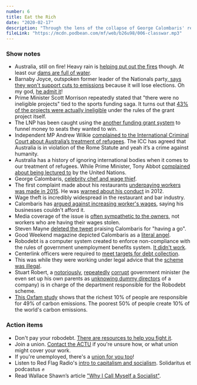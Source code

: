 ```yaml
---
number: 6
title: Eat the Rich
date: "2020-02-17"
description: "Through the lens of the collapse of George Calombaris' restaurant empire and the ongoing Robodebt scandal, we discuss the war the rich wage on the poor."
fileLink: "https://mcdn.podbean.com/mf/web/b26u98/006-classwar.mp3"
---
```


### Show notes

- Australia, still on fire! Heavy rain is [helping put out the fires](https://www.bbc.com/news/world-australia-51484814) though. At least our [dams are full of water](https://www.waternsw.com.au/supply/Greater-Sydney/greater-sydneys-dam-levels/weekly-verified-storage-reports).
- Barnaby Joyce, outspoken former leader of the Nationals party,[ says they won't support cuts to emissions](https://twitter.com/60Mins/status/1226446547132411904) because it will lose elections. Oh my god, [he admit it](https://www.youtube.com/watch?v=8YDpvMYk5jA)!
- Prime Minister Scott Morrison repeatedly stated that "there were no ineligible projects" tied to the sports funding saga. It turns out that [43% of the projects were actually ineligible](https://www.youtube.com/watch?v=EGm1B9E6UTw) under the rules of the grant project itself.
- The LNP has been caught using the [another funding grant system](https://www.thesaturdaypaper.com.au/news/politics/2020/02/15/environment-grants-awarded-invitation-only/15816852009403) to funnel money to seats they wanted to win.
- Independent MP Andrew Wilkie [complained to the International Criminal Court about Australia’s treatment of refugees](https://andrewwilkie.org/project/international-criminal-court-agrees-australias-treatment-of-asylum-seekers-breaches-international-law/). The ICC has agreed that Australia is in violation of the Rome Statute and yeah it’s a crime against humanity.
- Australia has a history of ignoring international bodies when it comes to our treatment of refugees. While Prime Minister, Tony Abbot [complained about being lectured to](https://www.smh.com.au/politics/federal/tony-abbott-australians-sick-of-being-lectured-to-by-united-nations-after-report-finds-antitorture-breach-20150309-13z3j0.html) by the United Nations.
- George Calombaris, [celebrity chef and wage thief](https://en.wikipedia.org/wiki/George_Calombaris).
- The first complaint made about his restaurants [underpaying workers was made in 2015](https://www.smh.com.au/business/workplace/former-staff-claim-calombaris-empire-routinely-ignored-penalty-rates-20170409-gvh24i.html). He was [warned about his conduct](https://www.news.com.au/national/calombaris-was-warned-of-wage-issues-in-2012-and-should-be-held-accountable-now-luke-hilakari-trades-hall/video/b6a376e1727f00f9183a2c04aee4b1f2) in 2012.
- Wage theft is incredibly widespread in the restaurant and bar industry.
- Calombaris has [argued against increasing worker's wages](https://www.smh.com.au/national/masterchef-slams-fair-work-pay-rates-20120109-1pri2.html), saying his businesses couldn't afford it.
- Media coverage of the issue is [often sympathetic to the owners](https://www.theage.com.au/national/victoria/chef-says-city-s-soul-in-peril-fears-zombies-after-calombaris-fall-20200214-p540we.html), not workers who are having their wages stolen.
- Steven Mayne [deleted the tweet](https://twitter.com/MayneReport/status/1227008820901113856) praising Calombaris for "having a go".
- Good Weekend magazine depicted Calombaris as a [literal angel](https://www.theguardian.com/media/2019/jul/20/george-calombaris-good-weekend-editor-laments-angelic-cover-picture-of-disgraced-chef).
- Robodebt is a computer system created to enforce non-compliance with the rules of government unemployment benefits system. [It didn't work](https://www.abc.net.au/news/2017-03-03/centrelink-debt-controversy-what-is-robodebt/8317764).
- Centerlink officers were required to [meet targets for debt collection](https://www.smh.com.au/politics/federal/whiteboard-of-shame-robo-debt-compliance-officers-worked-to-targets-20190809-p52foq.html).
- This was while they were working under legal advice that the [scheme was illegal](https://thenewdaily.com.au/finance/welfare/2020/02/06/emails-robo-debt-illegal/?fbclid=IwAR2E6NyGWoYFCTBewTOMlb2YfdWbWNohR3UNbw7ztQTLKCOEzJNIapvzVUA).
- Stuart Robert, a [notoriously](https://www.theguardian.com/australia-news/2016/feb/12/stuart-robert-loses-job-as-minister-following-china-trip-furore), [repeatedly](https://www.theguardian.com/australia-news/2017/sep/14/corporate-regulator-to-investigate-liberal-national-mp-stuart-roberts-businesses) [corrupt](https://www.abc.net.au/news/2018-10-05/federal-mp-stuart-robert-internet-bills-qld-gold-coast-home/10342074) government minister (he even set up his own parents as [unknowing dummy directors](https://www.smh.com.au/politics/federal/stuart-roberts-father-says-he-was-unaware-he-was-director-of-mp-sons-company-for-six-years-20170912-gyfeg7.html) of a company) is in charge of the department responsible for the Robodebt scheme.
- [This Oxfam study](https://oi-files-d8-prod.s3.eu-west-2.amazonaws.com/s3fs-public/file_attachments/mb-extreme-carbon-inequality-021215-en.pdf) shows that the richest 10% of people are responsible for 49% of carbon emissions. The poorest 50% of people create 10% of the world's carbon emissions.

### Action items

- Don't pay your robodebt. [There are resources to help you fight it](https://www.notmydebt.com.au).
- Join a union. [Contact the ACTU](https://www.actu.org.au) if you're unsure how, or what union might cover your work.
- If you're unemployed, there's a [union for you too](https://unemployedworkersunion.com)!
- Listen to Red Flag Radio's [intro to capitalism and socialism](https://redflag.podbean.com/e/a-revolutionary-socialist-beginners-guide-to-capitalism/). Solidaritus et podcastus ✊
- Read Wallace Shawn’s article ["Why I Call Myself a Socialist"](https://www.thenation.com/article/culture/why-i-call-myself-socialist/).
